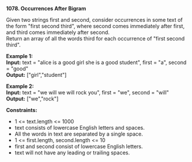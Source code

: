 **1078. Occurrences After Bigram**  

Given two strings first and second, consider occurrences in some text of the form "first second third", where second comes immediately after first, and third comes immediately after second.  
Return an array of all the words third for each occurrence of "first second third".  

**Example 1:**  
**Input:** text = "alice is a good girl she is a good student", first = "a", second = "good"  
**Output:** ["girl","student"]  

**Example 2:**  
**Input:** text = "we will we will rock you", first = "we", second = "will"  
**Output:** ["we","rock"]  

**Constraints:**
- 1 <= text.length <= 1000
- text consists of lowercase English letters and spaces.
- All the words in text are separated by a single space.
- 1 <= first.length, second.length <= 10
- first and second consist of lowercase English letters.
- text will not have any leading or trailing spaces.